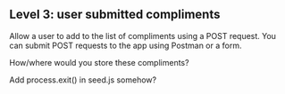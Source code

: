 ## Level 3: user submitted compliments

Allow a user to add to the list of compliments using a POST request. You can submit POST requests to the app using Postman or a form.

How/where would you store these compliments?

Add process.exit() in seed.js somehow?
